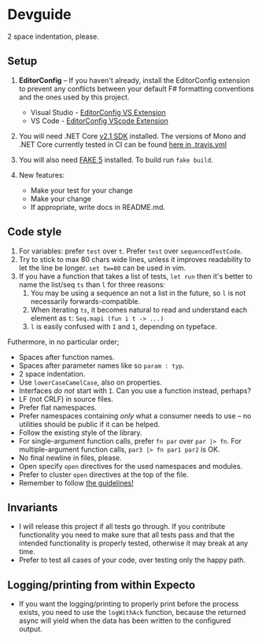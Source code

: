 # Devguide

2 space indentation, please.

## Setup

 1. **EditorConfig** – If you haven't already, install the EditorConfig
    extension to prevent any conflicts between your default F# formatting
    conventions and the ones used by this project.
    * Visual Studio - [EditorConfig VS Extension][ec-vs]
    * VS Code - [EditorConfig VScode Extension][ec-vsc]

 1. You will need .NET Core [v2.1 SDK][netcore-sdk] installed. The versions of Mono and .NET Core currently tested in CI can be found [here in .travis.yml][travis]

 1. You will also need [FAKE 5][fake] installed. To build run `fake build`.

 1. New features:
      * Make your test for your change
      * Make your change
      * If appropriate, write docs in README.md.

## Code style

 1. For variables: prefer `test` over `t`. Prefer `test` over
    `sequencedTestCode`.
 1. Try to stick to max 80 chars wide lines, unless it improves readability to
    let the line be longer. `set tw=80` can be used in vim.
 1. If you have a function that takes a list of tests, `let run` then it's
    better to name the list/seq `ts` than `l` for three reasons:
      1. You may be using a sequence an not a list in the future, so `l` is not
         necessarily forwards-compatible.
      2. When iterating `ts`, it becomes natural to read and understand each
         element as `t`: `Seq.mapi (fun i t -> ...)`
      3. `l` is easily confused with `I` and `1`, depending on typeface.

Futhermore, in no particular order;

 - Spaces after function names.
 - Spaces after parameter names like so `param : typ`.
 - 2 space indentation.
 - Use `lowerCaseCamelCase`, also on properties.
 - Interfaces *do not* start with `I`. Can you use a function instead, perhaps?
 - LF (not CRLF) in source files.
 - Prefer flat namespaces.
 - Prefer namespaces containing *only* what a consumer needs to use – no
   utilities should be public if it can be helped.
 - Follow the existing style of the library.
 - For single-argument function calls, prefer `fn par` over `par |> fn`. For
   multiple-argument function calls, `par3 |> fn par1 par2` is OK.
 - No final newline in files, please.
 - Open specify `open` directives for the used namespaces and modules.
 - Prefer to cluster `open` directives at the top of the file.
 - Remember to follow [the guidelines!](http://devopsreactions.tumblr.com/post/140324458371/when-someone-doesnt-follow-the-coding-style)

## Invariants

 - I will release this project if all tests go through. If you contribute
   functionality you need to make sure that all tests pass and that the intended
   functionality is properly tested, otherwise it may break at any time.
 - Prefer to test all cases of your code, over testing only the happy path.

## Logging/printing from within Expecto

 - If you want the logging/printing to properly print before the process exists,
   you need to use the `logWithAck` function, because the returned async will
   yield when the data has been written to the configured output.

 [ec-vs]: https://marketplace.visualstudio.com/items?itemName=EditorConfigTeam.EditorConfig
 [ec-vsc]: https://marketplace.visualstudio.com/items?itemName=EditorConfig.EditorConfig
 [netcore-sdk]: https://www.microsoft.com/net/download
 [netcore-rt]: https://github.com/dotnet/core/blob/master/release-notes/download-archive.md#net-core-11
 [travis]: https://github.com/haf/expecto/blob/master/.travis.yml
 [mono-dl]: http://www.mono-project.com/download/
 [fake]: https://fake.build/fake-gettingstarted.html